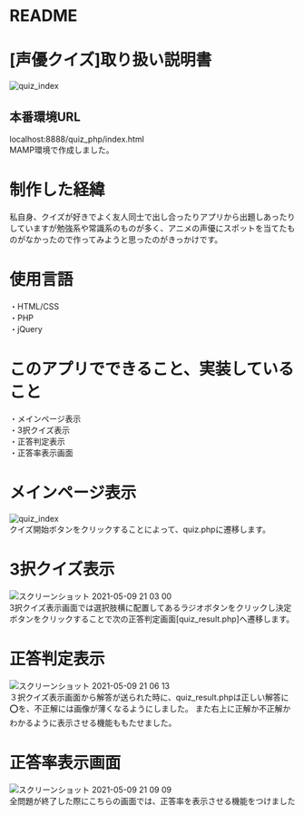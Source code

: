 # README
# [声優クイズ]取り扱い説明書
![quiz_index](https://user-images.githubusercontent.com/63807830/117570773-be909a80-b106-11eb-91c8-daf8d32dcf97.png)

## 本番環境URL
localhost:8888/quiz_php/index.html  
MAMP環境で作成しました。
# 制作した経緯
私自身、クイズが好きでよく友人同士で出し合ったりアプリから出題しあったりしていますが勉強系や常識系のものが多く、アニメの声優にスポットを当てたものがなかったので作ってみようと思ったのがきっかけです。
# 使用言語
・HTML/CSS  
・PHP  
・jQuery
# このアプリでできること、実装していること
・メインページ表示  
・3択クイズ表示  
・正答判定表示  
・正答率表示画面

# メインページ表示
![quiz_index](https://user-images.githubusercontent.com/63807830/117570773-be909a80-b106-11eb-91c8-daf8d32dcf97.png)  
クイズ開始ボタンをクリックすることによって、quiz.phpに遷移します。

# 3択クイズ表示
![スクリーンショット 2021-05-09 21 03 00](https://user-images.githubusercontent.com/63807830/117571541-f77e3e80-b109-11eb-9ada-b131837b598f.png)  
3択クイズ表示画面では選択肢横に配置してあるラジオボタンをクリックし決定ボタンをクリックすることで次の正答判定画面[quiz_result.php]へ遷移します。

# 正答判定表示
![スクリーンショット 2021-05-09 21 06 13](https://user-images.githubusercontent.com/63807830/117571648-6b204b80-b10a-11eb-8a44-a13bc46b8c3e.png)  
３択クイズ表示画面から解答が送られた時に、quiz_result.phpは正しい解答に⭕️を、不正解には画像が薄くなるようにしました。
また右上に正解か不正解かわかるように表示させる機能ももたせました。

# 正答率表示画面
![スクリーンショット 2021-05-09 21 09 09](https://user-images.githubusercontent.com/63807830/117571759-d36f2d00-b10a-11eb-959e-53a6e4df2ef5.png)  
全問題が終了した際にこちらの画面では、正答率を表示させる機能をつけました
